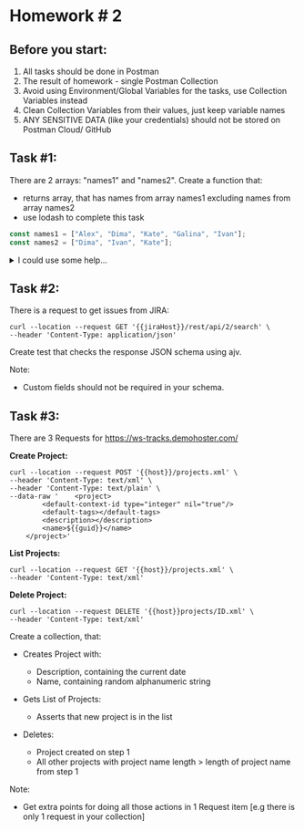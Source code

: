# Homework # 2

## Before you start:

1. All tasks should be done in Postman
2. The result of homework - single Postman Collection
3. Avoid using Environment/Global Variables for the tasks, use Collection Variables instead
4. Clean Collection Variables from their values, just keep variable names
5. ANY SENSITIVE DATA (like your credentials) should not be stored on Postman Cloud/ GitHub

## Task #1:

There are 2 arrays: "names1" and "names2". Create a function that:
- returns array, that has names from array names1 excluding names from array names2
- use lodash to complete this task

```javascript
const names1 = ["Alex", "Dima", "Kate", "Galina", "Ivan"];
const names2 = ["Dima", "Ivan", "Kate"];
```

<details>
<summary>I could use some help...</summary>
<p>
Checkout **difference** function in lodahs lib:

- https://lodash.com/docs/4.17.15#difference
</p>
</details>  

## Task #2:

There is a request to get issues from JIRA:
```curl
curl --location --request GET '{{jiraHost}}/rest/api/2/search' \
--header 'Content-Type: application/json' 
```

Create test that checks the response JSON schema using ajv.

Note:
* Custom fields should not be required in your schema.

## Task #3:

There are 3 Requests for https://ws-tracks.demohoster.com/

**Create Project:**

```curl
curl --location --request POST '{{host}}/projects.xml' \
--header 'Content-Type: text/xml' \
--header 'Content-Type: text/plain' \
--data-raw '    <project>
        <default-context-id type="integer" nil="true"/>
        <default-tags></default-tags>
        <description></description>
        <name>${{guid}}</name>
    </project>'
```

**List Projects:**

```curl
curl --location --request GET '{{host}}/projects.xml' \
--header 'Content-Type: text/xml'
```

**Delete Project:**

```curl
curl --location --request DELETE '{{host}}projects/ID.xml' \
--header 'Content-Type: text/xml'
```

Create a collection, that:
* Creates Project with:
  * Description, containing the current date
  * Name, containing random alphanumeric string

* Gets List of Projects:
  * Asserts that new project is in the list

* Deletes:
  * Project created on step 1
  * All other projects with project name length > length of project name from step 1

Note:
* Get extra points for doing all those actions in 1 Request item [e.g there is only 1 request in your collection]

